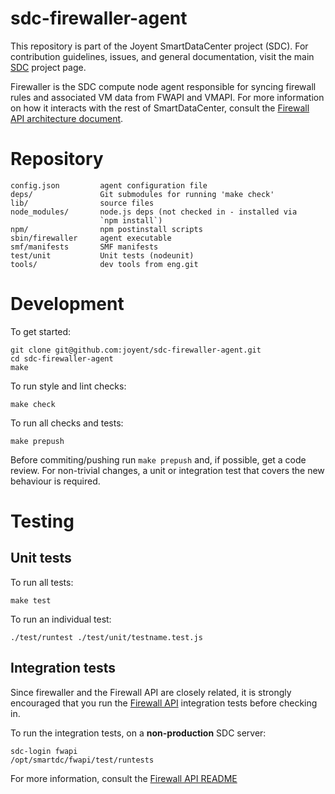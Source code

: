 <!--
    This Source Code Form is subject to the terms of the Mozilla Public
    License, v. 2.0. If a copy of the MPL was not distributed with this
    file, You can obtain one at http://mozilla.org/MPL/2.0/.
-->

<!--
    Copyright (c) 2014, Joyent, Inc.
-->

# sdc-firewaller-agent

This repository is part of the Joyent SmartDataCenter project (SDC).  For
contribution guidelines, issues, and general documentation, visit the main
[SDC](http://github.com/joyent/sdc) project page.

Firewaller is the SDC compute node agent responsible for syncing firewall
rules and associated VM data from FWAPI and VMAPI. For more information on
how it interacts with the rest of SmartDataCenter, consult the
[Firewall API architecture document](https://github.com/joyent/sdc-fwapi/blob/master/docs/architecture.restdown).


# Repository

    config.json         agent configuration file
    deps/               Git submodules for running 'make check'
    lib/                source files
    node_modules/       node.js deps (not checked in - installed via
                        `npm install`)
    npm/                npm postinstall scripts
    sbin/firewaller     agent executable
    smf/manifests       SMF manifests
    test/unit           Unit tests (nodeunit)
    tools/              dev tools from eng.git


# Development

To get started:

    git clone git@github.com:joyent/sdc-firewaller-agent.git
    cd sdc-firewaller-agent
    make

To run style and lint checks:

    make check

To run all checks and tests:

    make prepush

Before commiting/pushing run `make prepush` and, if possible, get a code
review. For non-trivial changes, a unit or integration test that covers the
new behaviour is required.


# Testing

## Unit tests

To run all tests:

    make test

To run an individual test:

    ./test/runtest ./test/unit/testname.test.js

## Integration tests

Since firewaller and the Firewall API are closely related, it is strongly
encouraged that you run the [Firewall API](https://github.com/joyent/sdc-fwapi)
integration tests before checking in.

To run the integration tests, on a **non-production** SDC server:

    sdc-login fwapi
    /opt/smartdc/fwapi/test/runtests

For more information, consult the [Firewall API README](https://github.com/joyent/sdc-fwapi/blob/master/README.md)
